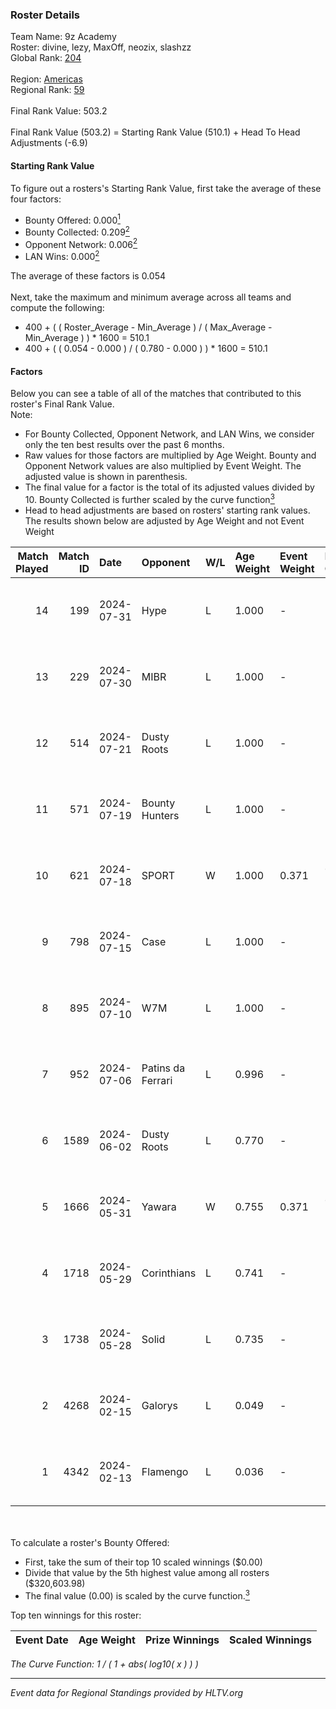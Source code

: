 ### Roster Details<br />
Team Name: 9z Academy<br />
Roster: divine, lezy, MaxOff, neozix, slashzz<br />
Global Rank: [204](../standings_global.md)<br />
<br />
Region: [Americas]( ../standings_americas.md)<br />
Regional Rank: [59]( ../standings_americas.md)<br />
<br />
Final Rank Value:  503.2<br />
<br />
Final Rank Value (503.2) = Starting Rank Value (510.1) + Head To Head Adjustments (-6.9)<br />

#### Starting Rank Value<br />
To figure out a rosters's Starting Rank Value, first take the average of these four factors:<br />
- Bounty Offered: 0.000[<sup>1</sup>](#table2)
- Bounty Collected: 0.209[<sup>2</sup>](#table1)
- Opponent Network: 0.006[<sup>2</sup>](#table1)
- LAN Wins: 0.000[<sup>2</sup>](#table1)

The average of these factors is 0.054<br />
<br />
Next, take the maximum and minimum average across all teams and compute the following:<br />
- 400 + ( ( Roster_Average - Min_Average ) / ( Max_Average - Min_Average ) ) * 1600 = 510.1
- 400 + ( ( 0.054 - 0.000 ) / ( 0.780 - 0.000 ) ) * 1600 = 510.1


#### Factors<br />
Below you can see a table of all of the matches that contributed to this roster's Final Rank Value.<br />
Note:<br />

- For Bounty Collected, Opponent Network, and LAN Wins, we consider only the ten best results over the past 6 months.
- Raw values for those factors are multiplied by Age Weight. Bounty and Opponent Network values are also multiplied by Event Weight. The adjusted value is shown in parenthesis.
- The final value for a factor is the total of its adjusted values divided by 10. Bounty Collected is further scaled by the curve function[<sup>3</sup>](#curveFunction)
- Head to head adjustments are based on rosters' starting rank values. The results shown below are adjusted by Age Weight and not Event Weight
<span id="table1"></span><br />


| Match Played | Match ID | Date       | Opponent          | W/L | Age Weight | Event Weight | Bounty Collected | Opponent Network | LAN Wins  | H2H Adj. | Roster                                |
| -: | -: | :- | :- | :- | :- | :- | :- | :- | :- | -: | :- |
|           14 |      199 | 2024-07-31 | Hype              | L   | 1.000      | -            | -                | -                | -         |    -3.51 | divine, lezy, MaxOff, neozix, slashzz |
|           13 |      229 | 2024-07-30 | MIBR              | L   | 1.000      | -            | -                | -                | -         |    -0.27 | divine, lezy, MaxOff, neozix, slashzz |
|           12 |      514 | 2024-07-21 | Dusty Roots       | L   | 1.000      | -            | -                | -                | -         |    -5.83 | divine, lezy, MaxOff, neozix, slashzz |
|           11 |      571 | 2024-07-19 | Bounty Hunters    | L   | 1.000      | -            | -                | -                | -         |    -2.37 | divine, lezy, MaxOff, neozix, slashzz |
|           10 |      621 | 2024-07-18 | SPORT             | W   | 1.000      | 0.371        | 0.004 (0.002)    | 0.113 (0.042)    | 0 (0.000) |    23.64 | divine, lezy, MaxOff, neozix, slashzz |
|            9 |      798 | 2024-07-15 | Case              | L   | 1.000      | -            | -                | -                | -         |    -2.63 | divine, lezy, MaxOff, neozix, slashzz |
|            8 |      895 | 2024-07-10 | W7M               | L   | 1.000      | -            | -                | -                | -         |    -5.67 | divine, lezy, MaxOff, neozix, slashzz |
|            7 |      952 | 2024-07-06 | Patins da Ferrari | L   | 0.996      | -            | -                | -                | -         |    -4.07 | divine, lezy, MaxOff, neozix, slashzz |
|            6 |     1589 | 2024-06-02 | Dusty Roots       | L   | 0.770      | -            | -                | -                | -         |    -3.31 | divine, lezy, MaxOff, neozix, slashzz |
|            5 |     1666 | 2024-05-31 | Yawara            | W   | 0.755      | 0.371        | 0.000 (0.000)    | 0.048 (0.013)    | 0 (0.000) |    11.85 | divine, lezy, MaxOff, neozix, slashzz |
|            4 |     1718 | 2024-05-29 | Corinthians       | L   | 0.741      | -            | -                | -                | -         |   -11.64 | divine, lezy, MaxOff, neozix, slashzz |
|            3 |     1738 | 2024-05-28 | Solid             | L   | 0.735      | -            | -                | -                | -         |    -2.37 | divine, lezy, MaxOff, neozix, slashzz |
|            2 |     4268 | 2024-02-15 | Galorys           | L   | 0.049      | -            | -                | -                | -         |    -0.15 | divine, MaxOff, neozix, slashzz, wait |
|            1 |     4342 | 2024-02-13 | Flamengo          | L   | 0.036      | -            | -                | -                | -         |    -0.59 | divine, MaxOff, neozix, slashzz, wait |

<br />
<span id="table2"></span><br />
To calculate a roster's Bounty Offered:<br />

- First, take the sum of their top 10 scaled winnings ($0.00)
- Divide that value by the 5th highest value among all rosters ($320,603.98)
- The final value (0.00) is scaled by the curve function.[<sup>3</sup>](#curveFunction)

Top ten winnings for this roster:<br />

| Event Date | Age Weight | Prize Winnings | Scaled Winnings |
| :- | -: | :- | :- |


<span id="curveFunction"></span>_The Curve Function: 1 / ( 1 + abs( log10( x ) ) )_<br />

---
_Event data for Regional Standings provided by HLTV.org_<br />
